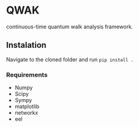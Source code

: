 # QWAK
continuous-time quantum walk analysis framework.

## Instalation
Navigate to the cloned folder and run `pip install .`
### Requirements
- Numpy
- Scipy
- Sympy
- matplotlib
- networkx
- eel


